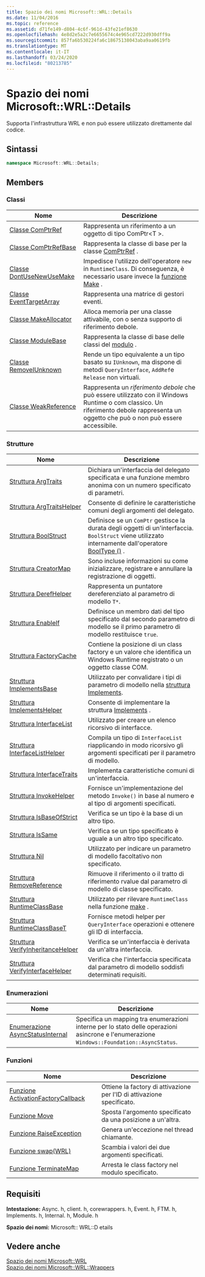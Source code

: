 ```yaml
---
title: Spazio dei nomi Microsoft::WRL::Details
ms.date: 11/04/2016
ms.topic: reference
ms.assetid: d71fe149-d804-4c6f-961d-43fe21ef8630
ms.openlocfilehash: 4e8d2e5a2c7e6655674c4e965cd7222d930dff9a
ms.sourcegitcommit: 857fa6b530224fa6c18675138043aba9aa0619fb
ms.translationtype: MT
ms.contentlocale: it-IT
ms.lasthandoff: 03/24/2020
ms.locfileid: "80213785"
---
```

# <a name="microsoftwrldetails-namespace"></a>Spazio dei nomi Microsoft::WRL::Details

Supporta l'infrastruttura WRL e non può essere utilizzato direttamente dal codice.

## <a name="syntax"></a>Sintassi

```cpp
namespace Microsoft::WRL::Details;
```

## <a name="members"></a>Members

### <a name="classes"></a>Classi

|Nome|Descrizione|
|----------|-----------------|
|[Classe ComPtrRef](comptrref-class.md)|Rappresenta un riferimento a un oggetto di tipo ComPtr\<T >.|
|[Classe ComPtrRefBase](comptrrefbase-class.md)|Rappresenta la classe di base per la classe [ComPtrRef](comptrref-class.md) .|
|[Classe DontUseNewUseMake](dontusenewusemake-class.md)|Impedisce l'utilizzo dell'operatore `new` in `RuntimeClass`. Di conseguenza, è necessario usare invece la [funzione Make](make-function.md) .|
|[Classe EventTargetArray](eventtargetarray-class.md)|Rappresenta una matrice di gestori eventi.|
|[Classe MakeAllocator](makeallocator-class.md)|Alloca memoria per una classe attivabile, con o senza supporto di riferimento debole.|
|[Classe ModuleBase](modulebase-class.md)|Rappresenta la classe di base delle classi del [modulo](module-class.md) .|
|[Classe RemoveIUnknown](removeiunknown-class.md)|Rende un tipo equivalente a un tipo basato su `IUnknown`, ma dispone di metodi `QueryInterface`, `AddRef`e `Release` non virtuali.|
|[Classe WeakReference](weakreference-class.md)|Rappresenta un *riferimento debole* che può essere utilizzato con il Windows Runtime o com classico. Un riferimento debole rappresenta un oggetto che può o non può essere accessibile.|

### <a name="structures"></a>Strutture

|Nome|Descrizione|
|----------|-----------------|
|[Struttura ArgTraits](argtraits-structure.md)|Dichiara un'interfaccia del delegato specificata e una funzione membro anonima con un numero specificato di parametri.|
|[Struttura ArgTraitsHelper](argtraitshelper-structure.md)|Consente di definire le caratteristiche comuni degli argomenti del delegato.|
|[Struttura BoolStruct](boolstruct-structure.md)|Definisce se un `ComPtr` gestisce la durata degli oggetti di un'interfaccia. `BoolStruct` viene utilizzato internamente dall'operatore [BoolType ()](comptr-class.md#operator-microsoft-wrl-details-booltype) .|
|[Struttura CreatorMap](creatormap-structure.md)|Sono incluse informazioni su come inizializzare, registrare e annullare la registrazione di oggetti.|
|[Struttura DerefHelper](derefhelper-structure.md)|Rappresenta un puntatore dereferenziato al parametro di modello `T*`.|
|[Struttura EnableIf](enableif-structure.md)|Definisce un membro dati del tipo specificato dal secondo parametro di modello se il primo parametro di modello restituisce `true`.|
|[Struttura FactoryCache](factorycache-structure.md)|Contiene la posizione di un class factory e un valore che identifica un Windows Runtime registrato o un oggetto classe COM.|
|[Struttura ImplementsBase](implementsbase-structure.md)|Utilizzato per convalidare i tipi di parametro di modello nella [struttura Implements](implements-structure.md).|
|[Struttura ImplementsHelper](implementshelper-structure.md)|Consente di implementare la struttura [Implements](implements-structure.md) .|
|[Struttura InterfaceList](interfacelist-structure.md)|Utilizzato per creare un elenco ricorsivo di interfacce.|
|[Struttura InterfaceListHelper](interfacelisthelper-structure.md)|Compila un tipo di `InterfaceList` riapplicando in modo ricorsivo gli argomenti specificati per il parametro di modello.|
|[Struttura InterfaceTraits](interfacetraits-structure.md)|Implementa caratteristiche comuni di un'interfaccia.|
|[Struttura InvokeHelper](invokehelper-structure.md)|Fornisce un'implementazione del metodo `Invoke()` in base al numero e al tipo di argomenti specificati.|
|[Struttura IsBaseOfStrict](isbaseofstrict-structure.md)|Verifica se un tipo è la base di un altro tipo.|
|[Struttura IsSame](issame-structure.md)|Verifica se un tipo specificato è uguale a un altro tipo specificato.|
|[Struttura Nil](nil-structure.md)|Utilizzato per indicare un parametro di modello facoltativo non specificato.|
|[Struttura RemoveReference](removereference-structure.md)|Rimuove il riferimento o il tratto di riferimento rvalue dal parametro di modello di classe specificato.|
|[Struttura RuntimeClassBase](runtimeclassbase-structure.md)|Utilizzato per rilevare `RuntimeClass` nella funzione [make](make-function.md) .|
|[Struttura RuntimeClassBaseT](runtimeclassbaset-structure.md)|Fornisce metodi helper per `QueryInterface` operazioni e ottenere gli ID di interfaccia.|
|[Struttura VerifyInheritanceHelper](verifyinheritancehelper-structure.md)|Verifica se un'interfaccia è derivata da un'altra interfaccia.|
|[Struttura VerifyInterfaceHelper](verifyinterfacehelper-structure.md)|Verifica che l'interfaccia specificata dal parametro di modello soddisfi determinati requisiti.|

### <a name="enumerations"></a>Enumerazioni

|Nome|Descrizione|
|----------|-----------------|
|[Enumerazione AsyncStatusInternal](asyncstatusinternal-enumeration.md)|Specifica un mapping tra enumerazioni interne per lo stato delle operazioni asincrone e l'enumerazione `Windows::Foundation::AsyncStatus`.|

### <a name="functions"></a>Funzioni

|Nome|Descrizione|
|----------|-----------------|
|[Funzione ActivationFactoryCallback](activationfactorycallback-function.md)|Ottiene la factory di attivazione per l'ID di attivazione specificato.|
|[Funzione Move](move-function.md)|Sposta l'argomento specificato da una posizione a un'altra.|
|[Funzione RaiseException](raiseexception-function.md)|Genera un'eccezione nel thread chiamante.|
|[Funzione swap(WRL)](swap-function-wrl.md)|Scambia i valori dei due argomenti specificati.|
|[Funzione TerminateMap](terminatemap-function.md)|Arresta le class factory nel modulo specificato.|

## <a name="requirements"></a>Requisiti

**Intestazione:** Async. h, client. h, corewrappers. h, Event. h, FTM. h, Implements. h, Internal. h, Module. h

**Spazio dei nomi:** Microsoft:: WRL::D etails

## <a name="see-also"></a>Vedere anche

[Spazio dei nomi Microsoft::WRL](microsoft-wrl-namespace.md)<br/>
[Spazio dei nomi Microsoft::WRL::Wrappers](microsoft-wrl-wrappers-namespace.md)
